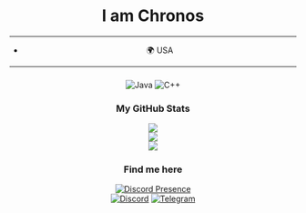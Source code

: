 <div align="center">

# I am Chronos

----

* 🌍  USA

---

### 

![Java](https://img.shields.io/badge/java-%23ED8B00.svg?style=for-the-badge&logo=openjdk&logoColor=white)
![C++](https://img.shields.io/badge/c++-%237F52FF.svg?style=for-the-badge&logo=c++&logoColor=white)

### My GitHub Stats

![](https://github-readme-stats.vercel.app/api?username=KuroHere&theme=dark&hide_border=false&include_all_commits=false&count_private=false)<br/>
![](https://github-readme-streak-stats.herokuapp.com/?user=KuroHere&theme=dark&hide_border=false)<br/>
![](https://github-readme-stats.vercel.app/api/top-langs/?username=KuroHere&theme=dark&hide_border=false&include_all_commits=false&count_private=false&layout=compact)

### Find me here

[![Discord Presence](https://lanyard.cnrad.dev/api/825142884788994058)](https://discord.com/users/825142884788994058)
<br>
[![Discord](https://img.shields.io/badge/Discord-5865F2.svg?style=for-the-badge&logo=Discord&logoColor=white)](https://discord.com/users/825142884788994058)
[![Telegram](https://img.shields.io/badge/Telegram-2CA5E0?style=for-the-badge&logo=telegram&logoColor=white)](https://t.me/chronosclient)
</div>
